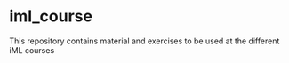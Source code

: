 # iml_course
This repository contains material and exercises to be used at the different iML courses
